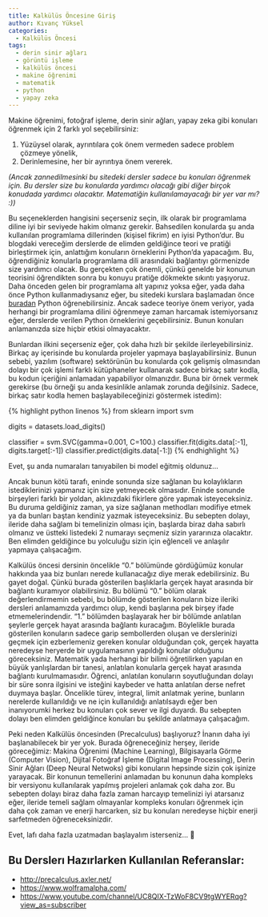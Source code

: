 ```yaml
---
title: Kalkülüs Öncesine Giriş
author: Kıvanç Yüksel
categories:
  - Kalkülüs Öncesi
tags:
  - derin sinir ağları
  - görüntü işleme
  - kalkülüs öncesi
  - makine öğrenimi
  - matematik
  - python
  - yapay zeka
---
```


Makine öğrenimi, fotoğraf işleme, derin sinir ağları, yapay zeka gibi konuları öğrenmek için 2 farklı yol seçebilirsiniz:

  1. Yüzüysel olarak, ayrıntılara çok önem vermeden sadece problem çözmeye yönelik,
  2. Derinlemesine, her bir ayrıntıya önem vererek.

<p class="has-text-align-left">
  <em>(Ancak zannedilmesinki bu sitedeki dersler sadece bu konuları öğrenmek için. Bu dersler size bu konularda yardımcı olacağı gibi diğer birçok konudada yardımcı olacaktır. Matematiğin kullanılamayacağı bir yer var mı? :))</em>
</p>

Bu seçeneklerden hangisini seçerseniz seçin, ilk olarak bir programlama diline iyi bir seviyede hakim olmanız gerekir. Bahsedilen konularda şu anda kullanılan programlama dillerinden (kişisel fikrim) en iyisi Python&#8217;dur. Bu blogdaki vereceğim derslerde de elimden geldiğince teori ve pratiği birleştirmek için, anlattığım konuların örneklerini Python&#8217;da yapacağım. Bu, öğrendiğiniz konularla programlama dili arasındaki bağlantıyı görmenizde size yardımcı olacak. Bu gerçekten çok önemli, çünkü genelde bir konunun teorisini öğrendikten sonra bu konuyu pratiğe dökmekte sıkıntı yaşıyoruz. Daha önceden gelen bir programlama alt yapınız yoksa eğer, yada daha önce Python kullanmadıysanız eğer, bu sitedeki kurslara başlamadan önce [buradan](https://www.youtube.com/channel/UC8QIX-TzWoF8CV9tgWYERqg?view_as=subscriber) Python öğrenebilirsiniz. Ancak sadece teoriye önem veriyor, yada herhangi bir programlama dilini öğrenmeye zaman harcamak istemiyorsanız eğer, derslerde verilen Python örneklerini geçebilirsiniz. Bunun konuları anlamanızda size hiçbir etkisi olmayacaktır.

Bunlardan ilkini seçerseniz eğer, çok daha hızlı bir şekilde ilerleyebilirsiniz. Birkaç ay içerisinde bu konularda projeler yapmaya başlayabilirsiniz. Bunun sebebi, yazılım (software) sektörünün bu konularda çok gelişmiş olmasından dolayı bir çok işlemi farklı kütüphaneler kullanarak sadece birkaç satır kodla, bu kodun içeriğini anlamadan yapabiliyor olmanızdır. Buna bir örnek vermek gerekirse (bu örneği şu anda kesinlikle anlamak zorunda değilsiniz. Sadece, birkaç satır kodla hemen başlayabileceğinizi göstermek istedim):

{% highlight python linenos %}
from sklearn import svm

digits = datasets.load_digits()

classifier = svm.SVC(gamma=0.001, C=100.)
classifier.fit(digits.data[:-1], digits.target[:-1])
classifier.predict(digits.data[-1:])
{% endhighlight %}

Evet, şu anda numaraları tanıyabilen bi model eğitmiş oldunuz&#8230;

Ancak bunun kötü tarafı, eninde sonunda size sağlanan bu kolaylıkların istediklerinizi yapmanız için size yetmeyecek olmasıdır. Eninde sonunde birşeyleri farklı bir yoldan, aklınızdaki fikirlere göre yapmak isteyeceksiniz. Bu duruma geldiğiniz zaman, ya size sağlanan methodları modifiye etmek ya da bunları baştan kendiniz yazmak isteyeceksiniz. Bu sebepten dolayı, ileride daha sağlam bi temelinizin olması için, başlarda biraz daha sabırlı olmanız ve üstteki listedeki 2 numarayı seçmeniz sizin yararınıza olacaktır. Ben elimden geldiğince bu yolculuğu sizin için eğlenceli ve anlaşılır yapmaya çalışacağım. 

Kalkülüs öncesi dersinin öncelikle &#8220;0.&#8221; bölümünde gördüğümüz konular hakkında yaa biz bunları nerede kullanacağız diye merak edebilirsiniz. Bu gayet doğal. Çünkü burada gösterilen başlıklarla gerçek hayat arasında bir bağlantı kuramıyor olabilirsiniz. Bu bölümü &#8220;0.&#8221; bölüm olarak değerlendirmemin sebebi, bu bölümde gösterilen konuların bize ileriki dersleri anlamamızda yardımcı olup, kendi başlarına pek birşey ifade etmemelerindendir. &#8220;1.&#8221; bölümden başlayarak her bir bölümde anlatılan şeylerle gerçek hayat arasında bağlantı kuracağım. Böylelikle burada gösterilen konuların sadece garip sembollerden oluşan ve derslerinizi geçmek için ezberlemeniz gereken konular olduğundan çok, gerçek hayatta neredeyse heryerde bir uygulamasının yapıldığı konular olduğunu göreceksiniz. Matematik yada herhangi bir bilimi öğretilirken yapılan en büyük yanlışlardan bir tanesi, anlatılan konularla gerçek hayat arasında bağlantı kurulmamasıdır. Öğrenci, anlatılan konuların soyutluğundan dolayı bir süre sonra ilgisini ve isteğini kaybeder ve hatta anlatılan derse nefret duymaya başlar. Öncelikle türev, integral, limit anlatmak yerine, bunların nerelerde kullanıldığı ve ne için kullanıldığı anlatılsaydı eğer ben inanıyorumki herkez bu konuları çok sever ve ilgi duyardı. Bu sebepten dolayı ben elimden geldiğince konuları bu şekilde anlatmaya çalışacağım.

Peki neden Kalkülüs öncesinden (Precalculus) başlıyoruz? İnanın daha iyi başlanabilecek bir yer yok. Burada öğreneceğiniz herşey, ileride göreceğimiz: Makina Öğrenimi (Machine Learning), Bilgisayarla Görme (Computer Vision), Dijital Fotoğraf İşleme (Digital Image Processing), Derin Sinir Ağları (Deep Neural Netwoks) gibi konuların hepsinde sizin çok işinize yarayacak. Bir konunun temellerini anlamadan bu konunun daha kompleks bir versiyonu kullanılarak yapılmış projeleri anlamak çok daha zor. Bu sebepten dolayı biraz daha fazla zaman harcayıp temelinizi iyi atarsanız eğer, ileride temeli sağlam olmayanlar kompleks konuları öğrenmek için daha çok zaman ve enerji harcarken, siz bu konuları neredeyse hiçbir enerji sarfetmeden öğreneceksinizdir.

Evet, lafı daha fazla uzatmadan başlayalım isterseniz&#8230; 🙂

## Bu Derslerı Hazırlarken Kullanılan Referanslar:

  * <http://precalculus.axler.net/>
  * <https://www.wolframalpha.com/>
  * <https://www.youtube.com/channel/UC8QIX-TzWoF8CV9tgWYERqg?view_as=subscriber>
